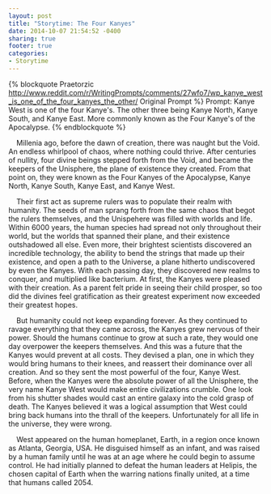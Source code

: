 ```yaml
---
layout: post
title: "Storytime: The Four Kanyes"
date: 2014-10-07 21:54:52 -0400
sharing: true
footer: true
categories: 
- Storytime
---
```


{% blockquote Praetorzic http://www.reddit.com/r/WritingPrompts/comments/27wfo7/wp_kanye_west_is_one_of_the_four_kanyes_the_other/ Original Prompt %}
Prompt: 
Kanye West is one of the four Kanye's. The other three being Kanye North, Kanye South, and Kanye East. More commonly known as the Four Kanye's of the Apocalypse.
{% endblockquote %}

&nbsp;&nbsp;&nbsp;&nbsp;Millenia ago, before the dawn of creation, there was naught but the Void. An endless whirlpool of chaos, where nothing could thrive. After centuries of nullity, four divine beings stepped forth from the Void, and became the keepers of the Unisphere, the plane of existence they created. From that point on, they were known as the Four Kanyes of the Apocalypse, Kanye North, Kanye South, Kanye East, and Kanye West.

<!--more-->

&nbsp;&nbsp;&nbsp;&nbsp;Their first act as supreme rulers was to populate their realm with humanity. The seeds of man sprang forth from the same chaos that begot the rulers themselves, and the Unispehere was filled with worlds and life. Within 6000 years, the human species had spread not only throughout their world, but the worlds that spanned their plane, and their existence outshadowed all else. Even more, their brightest scientists discovered an incredible technology, the ability to bend the strings that made up their existence, and open a path to the Universe, a plane hitherto undiscovered by even the Kanyes. With each passing day, they discovered new realms to conquer, and multiplied like bacterium. At first, the Kanyes were pleased with their creation. As a parent felt pride in seeing their child prosper, so too did the divines feel gratification as their greatest experiment now exceeded their greatest hopes.

&nbsp;&nbsp;&nbsp;&nbsp;But humanity could not keep expanding forever. As they continued to ravage everything that they came across, the Kanyes grew nervous of their power. Should the humans continue to grow at such a rate, they would one day overpower the keepers themselves. And this was a future that the Kanyes would prevent at all costs. They devised a plan, one in which they would bring humans to their knees, and reassert their dominance over all creation. And so they sent the most powerful of the four, Kanye West. Before, when the Kanyes were the absolute power of all the Unisphere, the very name Kanye West would make entire civilizations crumble. One look from his shutter shades would cast an entire galaxy into the cold grasp of death. The Kanyes believed it was a logical assumption that West could bring back humans into the thrall of the keepers. Unfortunately for all life in the universe, they were wrong.

&nbsp;&nbsp;&nbsp;&nbsp;West appeared on the human homeplanet, Earth, in a region once known as Atlanta, Georgia, USA. He disguised himself as an infant, and was raised by a human family until he was at an age where he could begin to assume control. He had initially planned to defeat the human leaders at Helipis, the chosen capital of Earth when the warring nations finally united, at a time that humans called 2054. 